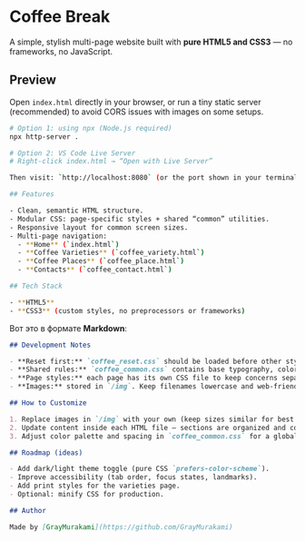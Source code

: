# Coffee Break

A simple, stylish multi-page website built with **pure HTML5 and CSS3** — no frameworks, no JavaScript.

## Preview

Open `index.html` directly in your browser, or run a tiny static server (recommended) to avoid CORS issues with images on some setups.

```bash
# Option 1: using npx (Node.js required)
npx http-server .

# Option 2: VS Code Live Server
# Right-click index.html → “Open with Live Server”

Then visit: `http://localhost:8080` (or the port shown in your terminal).

## Features

- Clean, semantic HTML structure.
- Modular CSS: page-specific styles + shared “common” utilities.
- Responsive layout for common screen sizes.
- Multi-page navigation:
  - **Home** (`index.html`)
  - **Coffee Varieties** (`coffee_variety.html`)
  - **Coffee Places** (`coffee_place.html`)
  - **Contacts** (`coffee_contact.html`)

## Tech Stack

- **HTML5**
- **CSS3** (custom styles, no preprocessors or frameworks)
```
Вот это в формате **Markdown**:

```md
## Development Notes

- **Reset first:** `coffee_reset.css` should be loaded before other styles.
- **Shared rules:** `coffee_common.css` contains base typography, colors, and reusable classes.
- **Page styles:** each page has its own CSS file to keep concerns separated.
- **Images:** stored in `/img`. Keep filenames lowercase and web-friendly.

## How to Customize

1. Replace images in `/img` with your own (keep sizes similar for best results).
2. Update content inside each HTML file — sections are organized and commented for quick edits.
3. Adjust color palette and spacing in `coffee_common.css` for a global theme change.

## Roadmap (ideas)

- Add dark/light theme toggle (pure CSS `prefers-color-scheme`).
- Improve accessibility (tab order, focus states, landmarks).
- Add print styles for the varieties page.
- Optional: minify CSS for production.

## Author

Made by [GrayMurakami](https://github.com/GrayMurakami)
```
